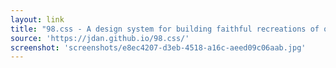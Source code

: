 ```yaml
---
layout: link
title: "98.css - A design system for building faithful recreations of old UIs"
source: 'https://jdan.github.io/98.css/'
screenshot: 'screenshots/e8ec4207-d3eb-4518-a16c-aeed09c06aab.jpg'
---
```


